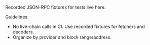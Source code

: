 Recorded JSON-RPC fixtures for tests live here.

Guidelines:
- No live-chain calls in CI. Use recorded fixtures for fetchers and decoders.
- Organize by provider and block range/address.

